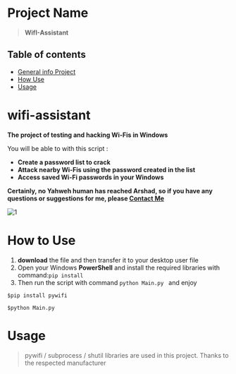 # Project Name
> **WifI-Assistant**

## Table of contents
* [General info Project](#wifi-assistant)
* [How Use](#HowtoUse)
* [Usage](#usage)


# wifi-assistant
**The project of testing and hacking Wi-Fis in Windows**

You will be able to with this script :
* **Create a password list to crack**
* **Attack nearby Wi-Fis using the password created in the list**
* **Access saved Wi-Fi passwords in your Windows**

**Certainly, no Yahweh human has reached Arshad, so if you have any questions or suggestions for me, please [Contact Me](melfexmr@gmail.com)**

![1](https://github.com/MrMelfex/wifi-assistant/assets/149225543/bf0c20e0-cc33-4ad9-885a-cab77cede13c)

# How to Use
1) **download** the file and then transfer it to your desktop user file
2) Open your Windows **PowerShell** and install the required libraries with command:```pip install```
3) Then run the script with command ```python Main.py ```  and enjoy
```
$pip install pywifi

$python Main.py

```

# Usage
> pywifi / subprocess / shutil libraries are used in this project.
Thanks to the respected manufacturer

